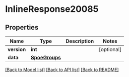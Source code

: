 # InlineResponse20085

## Properties
Name | Type | Description | Notes
------------ | ------------- | ------------- | -------------
**version** | **int** |  | [optional] 
**data** | [**SpoeGroups**](SpoeGroups.md) |  | 

[[Back to Model list]](../README.md#documentation-for-models) [[Back to API list]](../README.md#documentation-for-api-endpoints) [[Back to README]](../README.md)

